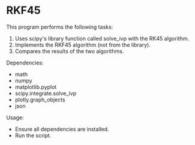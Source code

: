 # RKF45
This program performs the following tasks: 
1. Uses scipy's library function called solve_ivp with the RK45 algorithm.
2. Implements the RKF45 algorithm (not from the library).
3. Compares the results of the two algorithms.

Dependencies:
- math
- numpy
- matplotlib.pyplot
- scipy.integrate.solve_ivp
- plotly.graph_objects
- json

Usage:
- Ensure all dependencies are installed.
- Run the script.
